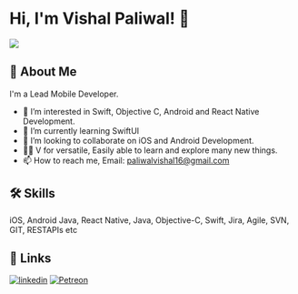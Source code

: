 
# Hi, I'm Vishal Paliwal! 👋

<img src="https://github-readme-stats.vercel.app/api?username=iamvishal16&show_icons=true"/>

## 🚀 About Me
I'm a Lead Mobile Developer. 
- 👀 I’m interested in Swift, Objective C, Android and React Native Development.
- 🌱 I’m currently learning SwiftUI
- 💞️ I’m looking to collaborate on iOS and Android Development.
- ✌🏻 V for versatile, Easily able to learn and explore many new things.
- 📫 How to reach me, Email: paliwalvishal16@gmail.com

## 🛠 Skills
iOS, Android Java, React Native, Java, Objective-C, Swift, Jira, Agile, SVN, GIT, RESTAPIs etc


## 🔗 Links
[![linkedin](https://img.shields.io/badge/linkedin-0A66C2?style=for-the-badge&logo=linkedin&logoColor=white)](https://www.linkedin.com/in/vishal-paliwal-4a779537)
[![Petreon](https://img.shields.io/badge/petreon-FF424D?style=for-the-badge&logo=petreon&logoColor=white)](https://www.patreon.com/iamvishal16)

<!---
iAmVishal16/iAmVishal16 is a ✨ special ✨ repository because its `README.md` (this file) appears on your GitHub profile.
You can click the Preview link to take a look at your changes.
--->
